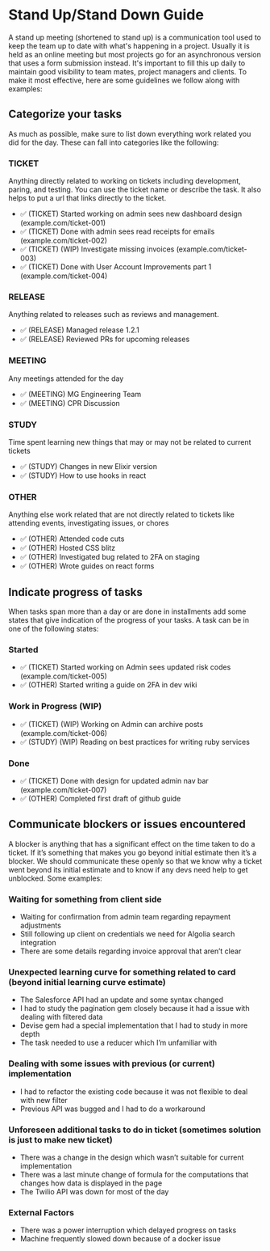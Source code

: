 # Stand Up/Stand Down Guide

A stand up meeting (shortened to stand up) is a communication tool used to keep the team up to date with what's happening in a project. Usually it is held as an online meeting but most projects go for an asynchronous version that uses a form submission instead. It's important to fill this up daily to maintain good visibility to team mates, project managers and clients. To make it most effective, here are some guidelines we follow along with examples:

## Categorize your tasks

As much as possible, make sure to list down everything work related you did for the day. These can fall into categories like the following:

### TICKET
Anything directly related to working on tickets including development, paring, and testing. You can use the ticket name or describe the task. It also helps to put a url that links directly to the ticket.
- ✅ (TICKET) Started working on admin sees new dashboard design (example.com/ticket-001)
- ✅ (TICKET) Done with admin sees read receipts for emails (example.com/ticket-002)
- ✅ (TICKET) (WIP) Investigate missing invoices (example.com/ticket-003)
- ✅ (TICKET) Done with User Account Improvements part 1 (example.com/ticket-004)

### RELEASE
Anything related to releases such as reviews and management.
- ✅ (RELEASE) Managed release 1.2.1
- ✅ (RELEASE) Reviewed PRs for upcoming releases

### MEETING
Any meetings attended for the day
- ✅ (MEETING) MG Engineering Team
- ✅ (MEETING) CPR Discussion

### STUDY
Time spent learning new things that may or may not be related to current tickets
- ✅ (STUDY) Changes in new Elixir version
- ✅ (STUDY) How to use hooks in react

### OTHER
Anything else work related that are not directly related to tickets like attending events, investigating issues, or chores
- ✅ (OTHER) Attended code cuts
- ✅ (OTHER) Hosted CSS blitz
- ✅ (OTHER) Investigated bug related to 2FA on staging
- ✅ (OTHER) Wrote guides on react forms

## Indicate progress of tasks

When tasks span more than a day or are done in installments add some states that give indication of the progress of your tasks. A task can be in one of the following states:

### Started
- ✅ (TICKET) Started working on Admin sees updated risk codes (example.com/ticket-005)
- ✅ (OTHER) Started writing a guide on 2FA in dev wiki
### Work in Progress (WIP)
- ✅ (TICKET) (WIP) Working on Admin can archive posts (example.com/ticket-006)
- ✅ (STUDY) (WIP) Reading on best practices for writing ruby services
### Done
- ✅ (TICKET) Done with design for updated admin nav bar (example.com/ticket-007)
- ✅ (OTHER) Completed first draft of github guide

## Communicate blockers or issues encountered

A blocker is anything that has a significant effect on the time taken to do a ticket. If it’s something that makes you go beyond initial estimate then it’s a blocker. We should communicate these openly so that we know why a ticket went beyond its initial estimate and to know if any devs need help to get unblocked. Some examples:

### Waiting for something from client side
- Waiting for confirmation from admin team regarding repayment adjustments
- Still following up client on credentials we need for Algolia search integration
- There are some details regarding invoice approval that aren’t clear

### Unexpected learning curve for something related to card (beyond initial learning curve estimate)
- The Salesforce API had an update and some syntax changed
- I had to study the pagination gem closely because it had a issue with dealing with filtered data
- Devise gem had a special implementation that I had to study in more depth
- The task needed to use a reducer which I’m unfamiliar with

### Dealing with some issues with previous (or current) implementation
- I had to refactor the existing code because it was not flexible to deal with new filter
- Previous API was bugged and I had to do a workaround

### Unforeseen additional tasks to do in ticket (sometimes solution is just to make new ticket)
- There was a change in the design which wasn’t suitable for current implementation
- There was a last minute change of formula for the computations that changes how data is displayed in the page
- The Twilio API was down for most of the day

### External Factors
- There was a power interruption which delayed progress on tasks
- Machine frequently slowed down because of a docker issue
